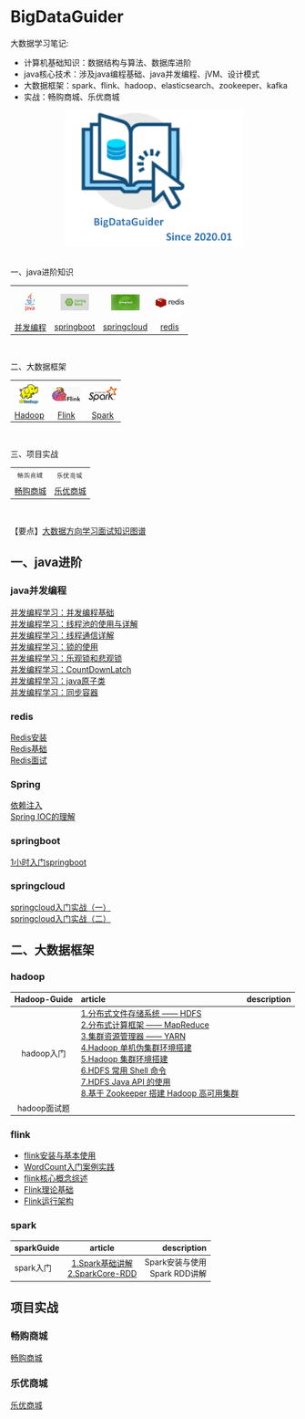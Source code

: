 # BigDataGuider
大数据学习笔记: 
* 计算机基础知识：数据结构与算法、数据库进阶
* java核心技术：涉及java编程基础、java并发编程、jVM、设计模式  
* 大数据框架：spark、flink、hadoop、elasticsearch、zookeeper、kafka  
* 实战：畅购商城、乐优商城
<div align="center"> <img width="314px" src="csbasic/imgs/bigdataGuider-icon.PNG"/> </div>
<br/>

<p>一、java进阶知识<p>
<table align="center">
    <tr>
      <th><img width="50px" src="csbasic/imgs/java.jpg"></th>
      <th><img width="50px" src="csbasic/imgs/springboot-icon.jpg"></th>
      <th><img width="50px" src="csbasic/imgs/springcloud-icon.jpg"></th>
      <th><img width="50px" src="csbasic/imgs/redis-icon.jpg"></th>
    </tr>
    <tr>
      <td align="center"><a href="#java并发编程">并发编程</a></td>
      <td align="center"><a href="#springboot">springboot</a></td>
      <td align="center"><a href="#springcloud">springcloud</a></td>
      <td align="center"><a href="#redis">redis</a></td>
    </tr>
  </table>
<br/>


<p>二、大数据框架<p>
<table align="center">
    <tr>
      <th><img width="50px" src="csbasic/imgs/hadoop-icon.jpg"></th>
      <th><img width="50px" src="csbasic/imgs/flink.png"></th>
      <th><img width="50px" src="csbasic/imgs/spark-logo.png"></th>
    </tr>
    <tr>
      <td align="center"><a href="#hadoop">Hadoop</a></td>
      <td align="center"><a href="#flink">Flink</a></td>
      <td align="center"><a href="#spark">Spark</a></td>
    </tr>
  </table>
<br/>

<p>三、项目实战<p>
<table align="center">
    <tr>
      <th><img width="50px" src="csbasic/imgs/changgou-logo.PNG"></th>
      <th><img width="50px" src="csbasic/imgs/leyou-logo.PNG"></th>
    </tr>
    <tr>
      <td align="center"><a href="#畅购商城">畅购商城</a></td>
      <td align="center"><a href="#乐优商城">乐优商城</a></td>
    </tr>
  </table>
<br/>




【要点】[大数据方向学习面试知识图谱](bigdata/flink/大数据方向知识图谱.md)

## 一、java进阶
### java并发编程
[并发编程学习：并发编程基础](java/1.java基础与提高/1.多线程/并发编程总结（一）：并发编程基础.md)  
[并发编程学习：线程池的使用与详解](java/1.java基础与提高/1.多线程/6.java线程池详解.md)  
[并发编程学习：线程通信详解](java/1.java基础与提高/1.多线程/并发编程：线程通信.md)  
[并发编程学习：锁的使用](java/1.java基础与提高/1.多线程/并发编程总结：锁机制.md)  
[并发编程学习：乐观锁和悲观锁](java/1.java基础与提高/1.多线程/并发编程总结：乐观锁和悲观锁.md)  
[并发编程学习：CountDownLatch](java/1.java基础与提高/1.多线程/并发编程：CountDownLatch.md)  
[并发编程学习：java原子类](java/1.java基础与提高/1.多线程/并发编程：java原子类.md)  
[并发编程学习：同步容器](java/1.java基础与提高/1.多线程/并发编程：同步容器.md)  

### redis
[Redis安装](bigdata/Redis/Redis安装.md)  
[Redis基础](bigdata/Redis/Redis基础.md)    
[Redis面试](bigdata/Redis/Redis综合题.md)   

### Spring
[依赖注入](/java/2.Java框架/1.spring/2.笔记/1.依赖注入.md)  
[Spring IOC的理解](/java/2.Java框架/1.spring/2.笔记/Spring进阶：IOC的理解.md)  

### springboot
[1小时入门springboot](java/2.Java框架/SpringBoot/1.springboot笔记/进阶笔记/springboot.md)

### springcloud
[springcloud入门实战（一）](java/2.Java框架/springcloud/1.note/springcloud入门实战（一）/SpringCloud.md)  
[springcloud入门实战（二）](java/2.Java框架/springcloud/1.note/springcloud入门实战（二）/笔记/SpringCloud2.md) 


## 二、大数据框架
### hadoop
| Hadoop-Guide | article | description |
| :---: | :---- | ----: |
| hadoop入门 | [1.分布式文件存储系统 —— HDFS](bigdata/bigdata/notes/Hadoop-HDFS.md) <br/> [2.分布式计算框架 —— MapReduce](bigdata/bigdata/notes/Hadoop-MapReduce.md) <br/> [3.集群资源管理器 —— YARN](bigdata/bigdata/notes/Hadoop-YARN.md) <br/> [4.Hadoop 单机伪集群环境搭建](bigdata/bigdata/notes/installation/Hadoop单机环境搭建.md) <br/> [5.Hadoop 集群环境搭建](bigdata/bigdata/notes/installation/Hadoop集群环境搭建.md) <br/> [6.HDFS 常用 Shell 命令](bigdata/bigdata/notes/HDFS常用Shell命令.md) <br/> [7.HDFS Java API 的使用](bigdata/bigdata/notes/HDFS-Java-API.md) <br/> [8.基于 Zookeeper 搭建 Hadoop 高可用集群](bigdata/bigdata/notes/installation/基于Zookeeper搭建Hadoop高可用集群.md)|  |
|hadoop面试题||

### flink
* [flink安装与基本使用](bigdata/flink/1.flink1.9学习笔记/1.flink1.9安装与基本使用.md)  
* [WordCount入门案例实践](bigdata/flink/1.flink1.9学习笔记/2.WordCount入门案例实践.md)  
* [flink核心概念综述](bigdata/flink/1.flink1.9学习笔记/3.flink核心概念综述.md)  
* [Flink理论基础](bigdata/flink/1.flink1.9学习笔记/4.Flink理论基础.md)  
* [Flink运行架构](bigdata/flink/1.flink1.9学习笔记/5.Flink运行架构.md)  

### spark
 



| sparkGuide | article | description |
| :--- | :----: | ----: |
| spark入门 |[1.Spark基础讲解](bigdata/Spark/SparkNote/Spark入门（一）：Spark基础讲解.md) <br> [2.SparkCore-RDD](bigdata/Spark/SparkNote/Spark入门（二）：SparkCore.md)  |Spark安装与使用<br>Spark RDD讲解  |




## 项目实战
### 畅购商城
[畅购商城](https://github.com/eastlong/changgou)
### 乐优商城
[乐优商城]()












